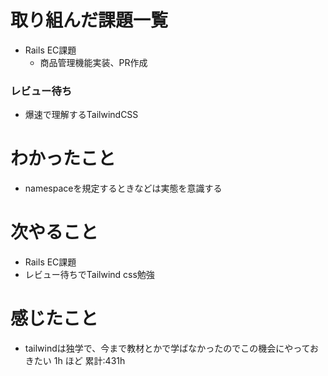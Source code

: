 # 取り組んだ課題一覧
- Rails EC課題
    - 商品管理機能実装、PR作成
### レビュー待ち
- 爆速で理解するTailwindCSS
# わかったこと
- namespaceを規定するときなどは実態を意識する
# 次やること
- Rails EC課題
- レビュー待ちでTailwind css勉強
# 感じたこと
- tailwindは独学で、今まで教材とかで学ばなかったのでこの機会にやっておきたい
1h ほど
累計:431h




